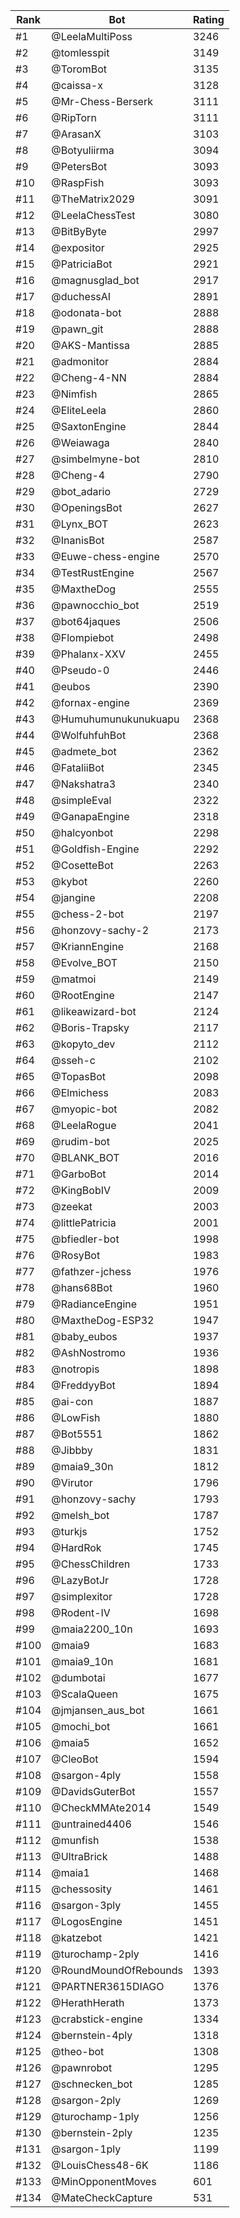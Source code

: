Rank|Bot|Rating
---|---|---
#1|@LeelaMultiPoss|3246
#2|@tomlesspit|3149
#3|@ToromBot|3135
#4|@caissa-x|3128
#5|@Mr-Chess-Berserk|3111
#6|@RipTorn|3111
#7|@ArasanX|3103
#8|@Botyuliirma|3094
#9|@PetersBot|3093
#10|@RaspFish|3093
#11|@TheMatrix2029|3091
#12|@LeelaChessTest|3080
#13|@BitByByte|2997
#14|@expositor|2925
#15|@PatriciaBot|2921
#16|@magnusglad_bot|2917
#17|@duchessAI|2891
#18|@odonata-bot|2888
#19|@pawn_git|2888
#20|@AKS-Mantissa|2885
#21|@admonitor|2884
#22|@Cheng-4-NN|2884
#23|@Nimfish|2865
#24|@EliteLeela|2860
#25|@SaxtonEngine|2844
#26|@Weiawaga|2840
#27|@simbelmyne-bot|2810
#28|@Cheng-4|2790
#29|@bot_adario|2729
#30|@OpeningsBot|2627
#31|@Lynx_BOT|2623
#32|@InanisBot|2587
#33|@Euwe-chess-engine|2570
#34|@TestRustEngine|2567
#35|@MaxtheDog|2555
#36|@pawnocchio_bot|2519
#37|@bot64jaques|2506
#38|@Flompiebot|2498
#39|@Phalanx-XXV|2455
#40|@Pseudo-0|2446
#41|@eubos|2390
#42|@fornax-engine|2369
#43|@Humuhumunukunukuapu|2368
#44|@WolfuhfuhBot|2368
#45|@admete_bot|2362
#46|@FataliiBot|2345
#47|@Nakshatra3|2340
#48|@simpleEval|2322
#49|@GanapaEngine|2318
#50|@halcyonbot|2298
#51|@Goldfish-Engine|2292
#52|@CosetteBot|2263
#53|@kybot|2260
#54|@jangine|2208
#55|@chess-2-bot|2197
#56|@honzovy-sachy-2|2173
#57|@KriannEngine|2168
#58|@Evolve_BOT|2150
#59|@matmoi|2149
#60|@RootEngine|2147
#61|@likeawizard-bot|2124
#62|@Boris-Trapsky|2117
#63|@kopyto_dev|2112
#64|@sseh-c|2102
#65|@TopasBot|2098
#66|@Elmichess|2083
#67|@myopic-bot|2082
#68|@LeelaRogue|2041
#69|@rudim-bot|2025
#70|@BLANK_BOT|2016
#71|@GarboBot|2014
#72|@KingBobIV|2009
#73|@zeekat|2003
#74|@littlePatricia|2001
#75|@bfiedler-bot|1998
#76|@RosyBot|1983
#77|@fathzer-jchess|1976
#78|@hans68Bot|1960
#79|@RadianceEngine|1951
#80|@MaxtheDog-ESP32|1947
#81|@baby_eubos|1937
#82|@AshNostromo|1936
#83|@notropis|1898
#84|@FreddyyBot|1894
#85|@ai-con|1887
#86|@LowFish|1880
#87|@Bot5551|1862
#88|@Jibbby|1831
#89|@maia9_30n|1812
#90|@Virutor|1796
#91|@honzovy-sachy|1793
#92|@melsh_bot|1787
#93|@turkjs|1752
#94|@HardRok|1745
#95|@ChessChildren|1733
#96|@LazyBotJr|1728
#97|@simplexitor|1728
#98|@Rodent-IV|1698
#99|@maia2200_10n|1693
#100|@maia9|1683
#101|@maia9_10n|1681
#102|@dumbotai|1677
#103|@ScalaQueen|1675
#104|@jmjansen_aus_bot|1661
#105|@mochi_bot|1661
#106|@maia5|1652
#107|@CleoBot|1594
#108|@sargon-4ply|1558
#109|@DavidsGuterBot|1557
#110|@CheckMMAte2014|1549
#111|@untrained4406|1546
#112|@munfish|1538
#113|@UltraBrick|1488
#114|@maia1|1468
#115|@chessosity|1461
#116|@sargon-3ply|1455
#117|@LogosEngine|1451
#118|@katzebot|1421
#119|@turochamp-2ply|1416
#120|@RoundMoundOfRebounds|1393
#121|@PARTNER3615DIAGO|1376
#122|@HerathHerath|1373
#123|@crabstick-engine|1334
#124|@bernstein-4ply|1318
#125|@theo-bot|1308
#126|@pawnrobot|1295
#127|@schnecken_bot|1285
#128|@sargon-2ply|1269
#129|@turochamp-1ply|1256
#130|@bernstein-2ply|1235
#131|@sargon-1ply|1199
#132|@LouisChess48-6K|1186
#133|@MinOpponentMoves|601
#134|@MateCheckCapture|531
